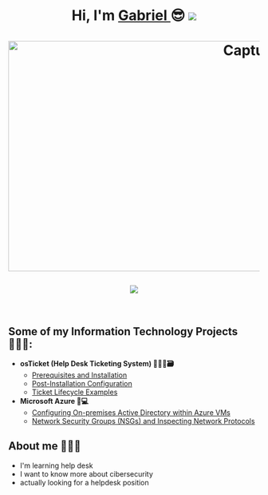 

  <div align="center">
<h1>Hi, I'm  <a href="https://www.linkedin.com/in/luis-gabriel-alvarez-zuñiga-883976344">Gabriel </a>😎
<img src="https://user-images.githubusercontent.com/73097560/115834477-dbab4500-a447-11eb-908a-139a6edaec5c.gif"><br><br>
<img width="1386" height="461" alt="Captura de pantalla 2025-10-02 171633" src="https://github.com/user-attachments/assets/c6e09306-1a15-498c-acb8-70edb551a301" />

<img src="https://user-images.githubusercontent.com/73097560/115834477-dbab4500-a447-11eb-908a-139a6edaec5c.gif"><br><br>
</div>

                                                                                                        
                                                                                                        
                                                                                                                                                                                                            
<h2> Some of my Information Technology Projects 🧑🏻‍💻:</h2>

- <b>osTicket (Help Desk Ticketing System) 🧑🏻‍💻🗃️</b>
  - [Prerequisites and Installation](https://github.com/GabrielAlvarez01/osticket-prereqs)
  - [Post-Installation Configuration](https://github.com/GabrielAlvarez01c/post-install-config)
  - [Ticket Lifecycle Examples](https://github.com/GabrielAlvarez01/ticket-lifecycle)
- <b>Microsoft Azure 👥💻</b>
  - [Configuring On-premises Active Directory within Azure VMs](https://github.com/GabrielAlvarez01/configure-ad)
  - [Network Security Groups (NSGs) and Inspecting Network Protocols](https://github.com/GabrielAlvarez01/azure-network-protocols)

<h2> About me 🧙🏻‍♂️</h2>

- I'm learning help desk
- I want to know more about cibersecurity
- actually looking for a helpdesk position
<br>
